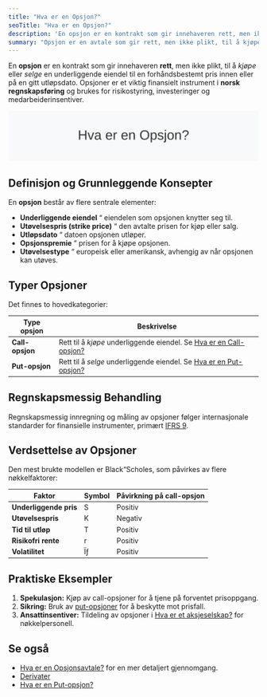 ```yaml
---
title: "Hva er en Opsjon?"
seoTitle: "Hva er en Opsjon?"
description: 'En opsjon er en kontrakt som gir innehaveren rett, men ikke plikt, til å *kjøpe* eller *selge* en underliggende eiendel til en forhåndsbestemt pris i...'
summary: "Opsjon er en avtale som gir rett, men ikke plikt, til å kjøpe eller selge en eiendel til en avtalt pris. Lær typer (call og put), verdsettelse og regnskapsmessig behandling etter IFRS."
---
```


En **opsjon** er en kontrakt som gir innehaveren **rett**, men ikke plikt, til å *kjøpe* eller *selge* en underliggende eiendel til en forhåndsbestemt pris innen eller på en gitt utløpsdato. Opsjoner er et viktig finansielt instrument i **norsk regnskapsføring** og brukes for risikostyring, investeringer og medarbeiderinsentiver.

![Illustrasjon av konseptet opsjon](opsjon-image.svg)

## Definisjon og Grunnleggende Konsepter

En **opsjon** består av flere sentrale elementer:

* **Underliggende eiendel** “ eiendelen som opsjonen knytter seg til.
* **Utøvelsespris (strike price)** “ den avtalte prisen for kjøp eller salg.
* **Utløpsdato** “ datoen opsjonen utløper.
* **Opsjonspremie** “ prisen for å kjøpe opsjonen.
* **Utøvelsestype** “ europeisk eller amerikansk, avhengig av når opsjonen kan utøves.

## Typer Opsjoner

Det finnes to hovedkategorier:

| Type opsjon      | Beskrivelse                                                              |
|------------------|---------------------------------------------------------------------------|
| **Call-opsjon**  | Rett til å *kjøpe* underliggende eiendel. Se [Hva er en Call-opsjon?](/blogs/regnskap/call-opsjon "Hva er en Call-opsjon?") |
| **Put-opsjon**   | Rett til å *selge* underliggende eiendel. Se [Hva er en Put-opsjon?](/blogs/regnskap/put-opsjon "Hva er en Put-opsjon?") |

## Regnskapsmessig Behandling

Regnskapsmessig innregning og måling av opsjoner følger internasjonale standarder for finansielle instrumenter, primært [IFRS 9](/blogs/regnskap/hva-er-ifrs "Hva er IFRS?").

## Verdsettelse av Opsjoner

Den mest brukte modellen er Black“Scholes, som påvirkes av flere nøkkelfaktorer:

| Faktor             | Symbol | Påvirkning på call-opsjon |
|---------------------|--------|---------------------------|
| **Underliggende pris** | S      | Positiv                   |
| **Utøvelsespris**      | K      | Negativ                   |
| **Tid til utløp**      | T      | Positiv                   |
| **Risikofri rente**    | r      | Positiv                   |
| **Volatilitet**        | Ïƒ      | Positiv                   |

## Praktiske Eksempler

1. **Spekulasjon:** Kjøp av call-opsjoner for å tjene på forventet prisoppgang.
2. **Sikring:** Bruk av [put-opsjoner](/blogs/regnskap/put-opsjon "Hva er en Put-opsjon?") for å beskytte mot prisfall.
3. **Ansattinsentiver:** Tildeling av opsjoner i [Hva er et aksjeselskap?](/blogs/regnskap/hva-er-et-aksjeselskap "Hva er et Aksjeselskap? Komplett Guide til Selskapsformen") for nøkkelpersonell.

## Se også

* [Hva er en Opsjonsavtale?](/blogs/regnskap/hva-er-opsjonsavtale "Hva er en Opsjonsavtale? Komplett Guide til Opsjoner i Regnskap") for en mer detaljert gjennomgang.
* [Derivater](/blogs/regnskap/derivater "Hva er Derivater? En Guide til Derivater i Regnskap")
* [Hva er en Put-opsjon?](/blogs/regnskap/put-opsjon "Hva er en Put-opsjon? En Guide til salgsopsjoner i Regnskap")










